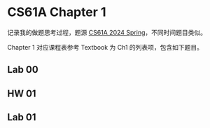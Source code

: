 # CS61A Chapter 1

记录我的做题思考过程，题源 [CS61A 2024 Spring](https://cs61a.org/)，不同时间题目类似。

Chapter 1 对应课程表参考 Textbook 为 Ch1 的列表项，包含如下题目。

## Lab 00

## HW 01

## Lab 01
